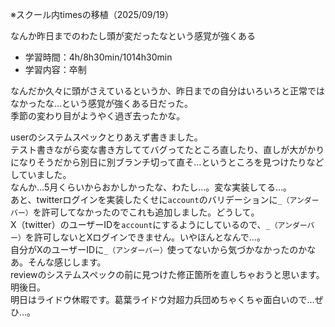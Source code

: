 ※スクール内timesの移植（2025/09/19）

なんか昨日までのわたし頭が変だったなという感覚が強くある  
- 学習時間：4h/8h30min/1014h30min
- 学習内容：卒制

なんだか久々に頭がさえているというか、昨日までの自分はいろいろと正常ではなかったな…という感覚が強くある日だった。  
季節の変わり目がようやく過ぎ去ったかな。

userのシステムスペックとりあえず書きました。  
テスト書きながら変な書き方しててバグってたところ直したり、直しが大がかりになりそうだから別日に別ブランチ切って直そ…というところを見つけたりなどしていました。  
なんか…5月くらいからおかしかったな、わたし…。変な実装してる…。  
あと、twitterログインを実装したくせに`account`のバリデーションに`_（アンダーバー）`を許可してなかったのでこれも追加しました。どうして。  
X（twitter）のユーザーIDを`account`にするようにしているので、`_（アンダーバー）`を許可しないとXログインできません。いやほんとなんで…。  
自分がXのユーザーIDに`_（アンダーバー）`使ってないから気づかなかったのかなあ。そんな感じします。  
reviewのシステムスペックの前に見つけた修正箇所を直しちゃおうと思います。明後日。  
明日はライドウ休暇です。葛葉ライドウ対超力兵団めちゃくちゃ面白いので…ぜひ…。  

